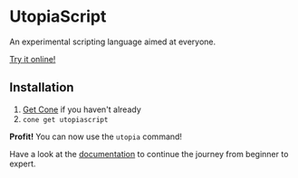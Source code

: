 # UtopiaScript

An experimental scripting language aimed at everyone.

[Try it online!](https://utopia.sh/)

## Installation

1. [Get Cone](https://getcone.org/) if you haven't already
2. `cone get utopiascript`

**Profit!** You can now use the `utopia` command!

Have a look at the [documentation](https://docs.utopia.sh/) to continue the journey from beginner to expert. 
